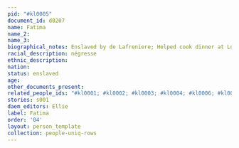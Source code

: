 ```yaml
---
pid: "#kl0005"
document_id: d0207
name: Fatima
name_2: 
name_3: 
biographical_notes: Enslaved by de Lafreniere; Helped cook dinner at Louison’s cabin.
racial_description: négresse
ethnic_description: 
nation: 
status: enslaved
age: 
other_documents_present: 
related_people_ids: "#kl0001; #kl0002; #kl0003; #kl0004; #kl0006; #kl0007"
stories: s001
daem_editors: Ellie
label: Fatima
order: '04'
layout: person_template
collection: people-uniq-rows
---
```

